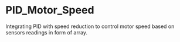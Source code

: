 # PID_Motor_Speed
Integrating PID with speed reduction to control motor speed based on sensors readings in form of array.
